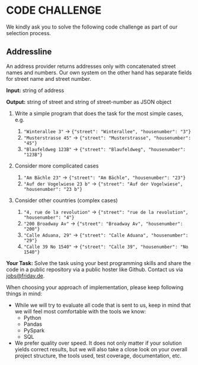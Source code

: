 # CODE CHALLENGE

We kindly ask you to solve the following code challenge as part of our selection process.


## Addressline

An address provider returns addresses only with concatenated street names and numbers. Our own system on the other hand has separate fields for street name and street number.

**Input:** string of address

**Output:** string of street and string of street-number as JSON object

1. Write a simple program that does the task for the most simple cases, e.g.
   1. `"Winterallee 3"` -> `{"street": "Winterallee", "housenumber": "3"}`
   1. `"Musterstrasse 45"` -> `{"street": "Musterstrasse", "housenumber": "45"}`
   1. `"Blaufeldweg 123B"` -> `{"street": "Blaufeldweg", "housenumber": "123B"}`

2. Consider more complicated cases
   1. `"Am Bächle 23"` -> `{"street": "Am Bächle", "housenumber": "23"}`
   1. `"Auf der Vogelwiese 23 b"` -> `{"street": "Auf der Vogelwiese", "housenumber": "23 b"}`

3. Consider other countries (complex cases)
   1. `"4, rue de la revolution"` -> `{"street": "rue de la revolution", "housenumber": "4"}`
   1. `"200 Broadway Av"` -> `{"street": "Broadway Av", "housenumber": "200"}`
   1. `"Calle Aduana, 29"` -> `{"street": "Calle Aduana", "housenumber": "29"}`
   1. `"Calle 39 No 1540"` -> `{"street": "Calle 39", "housenumber": "No 1540"}`

**Your Task:**
Solve the task using your best programming skills and share the code in a public repository via a public hoster like Github. Contact us via jobs@friday.de.

When choosing your approach of implementation, please keep following things in mind:

* While we will try to evaluate all code that is sent to us, keep in mind that we will feel most comfortable with the tools we know:
    * Python
    * Pandas
    * PySpark
    * SQL
* We prefer quality over speed. It does not only matter if your solution yields correct results, but we will also take a close look on your overall project structure, the tools used, test coverage, documentation, etc.